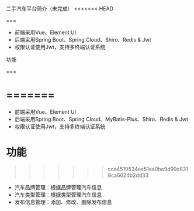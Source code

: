 二手汽车平台简介（未完成）
<<<<<<< HEAD

===

* 前端采用Vue、Element UI<br>
* 后端采用Spring Boot、Spring Cloud、Shiro、Redis & Jwt
* 权限认证使用Jwt，支持多终端认证系统

功能

===

=======
===
* 前端采用Vue、Element UI<br>
* 后端采用Spring Boot、Spring Cloud、MyBatis-Plus、Shiro、Redis & Jwt
* 权限认证使用Jwt，支持多终端认证系统

功能
===
>>>>>>> cca4510534ee51ea0be9d99c8318ca6624b2dd33
* 汽车品牌管理：根据品牌管理汽车信息
* 汽车类型管理：根据类型管理汽车信息
* 发布信息管理：添加、修改、删除发布信息


